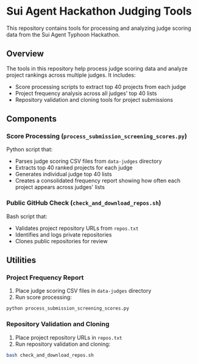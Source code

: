 # Sui Agent Hackathon Judging Tools

This repository contains tools for processing and analyzing judge scoring data from the Sui Agent Typhoon Hackathon.

## Overview

The tools in this repository help process judge scoring data and analyze project rankings across multiple judges. It includes:

- Score processing scripts to extract top 40 projects from each judge
- Project frequency analysis across all judges' top 40 lists
- Repository validation and cloning tools for project submissions

## Components

### Score Processing (`process_submission_screening_scores.py`)

Python script that:
- Parses judge scoring CSV files from `data-judges` directory
- Extracts top 40 ranked projects for each judge
- Generates individual judge top 40 lists
- Creates a consolidated frequency report showing how often each project appears across judges' lists

### Public GitHub Check (`check_and_download_repos.sh`)

Bash script that:
- Validates project repository URLs from `repos.txt`
- Identifies and logs private repositories
- Clones public repositories for review

## Utilities

### Project Frequency Report

1. Place judge scoring CSV files in `data-judges` directory
2. Run score processing:

```bash
python process_submission_screening_scores.py
```

### Repository Validation and Cloning

1. Place project repository URLs in `repos.txt`
2. Run repository validation and cloning:

```bash
bash check_and_download_repos.sh
```

